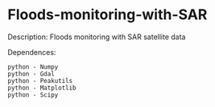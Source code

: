 # Floods-monitoring-with-SAR

Description: Floods monitoring with SAR satellite data 


Dependences: 

    python - Numpy
    python - Gdal
    python - Peakutils
    python - Matplotlib
    python - Scipy
